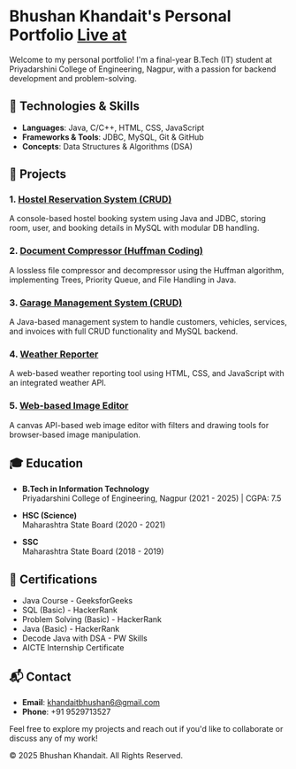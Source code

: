 # Bhushan Khandait's Personal Portfolio    <a href= "https://khandaitbhushan.github.io/" > Live at</a>

Welcome to my personal portfolio! I'm a final-year B.Tech (IT) student at Priyadarshini College of Engineering, Nagpur, with a passion for backend development and problem-solving.

## 🔧 Technologies & Skills

- **Languages**: Java, C/C++, HTML, CSS, JavaScript
- **Frameworks & Tools**: JDBC, MySQL, Git & GitHub
- **Concepts**: Data Structures & Algorithms (DSA)

## 📂 Projects

### 1. [Hostel Reservation System (CRUD)](https://github.com/khandaitbhushan/Hostel-Reservation-System)
A console-based hostel booking system using Java and JDBC, storing room, user, and booking details in MySQL with modular DB handling.

### 2. [Document Compressor (Huffman Coding)](https://github.com/khandaitbhushan/Document-Compressor)
A lossless file compressor and decompressor using the Huffman algorithm, implementing Trees, Priority Queue, and File Handling in Java.

### 3. [Garage Management System (CRUD)](https://github.com/khandaitbhushan/Garage-Management-System)
A Java-based management system to handle customers, vehicles, services, and invoices with full CRUD functionality and MySQL backend.

### 4. [Weather Reporter](https://github.com/khandaitbhushan/Weather-Reporter)
A web-based weather reporting tool using HTML, CSS, and JavaScript with an integrated weather API.

### 5. [Web-based Image Editor](https://github.com/khandaitbhushan/Image-Editor)
A canvas API-based web image editor with filters and drawing tools for browser-based image manipulation.

## 🎓 Education

- **B.Tech in Information Technology**  
  Priyadarshini College of Engineering, Nagpur (2021 - 2025) | CGPA: 7.5

- **HSC (Science)**  
  Maharashtra State Board (2020 - 2021)

- **SSC**  
  Maharashtra State Board (2018 - 2019)

## 📜 Certifications

- Java Course - GeeksforGeeks
- SQL (Basic) - HackerRank
- Problem Solving (Basic) - HackerRank
- Java (Basic) - HackerRank
- Decode Java with DSA - PW Skills
- AICTE Internship Certificate

## 📬 Contact

- **Email**: khandaitbhushan6@gmail.com
- **Phone**: +91 9529713527

Feel free to explore my projects and reach out if you'd like to collaborate or discuss any of my work!

© 2025 Bhushan Khandait. All Rights Reserved.
